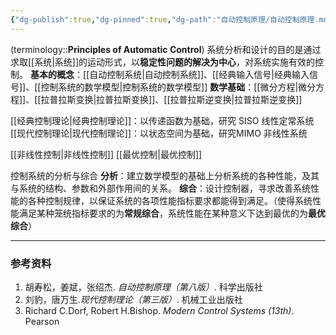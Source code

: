 ```yaml
---
{"dg-publish":true,"dg-pinned":true,"dg-path":"自动控制原理/自动控制原理.md","tags":["Subject","Control"],"Level":0,"permalink":"/自动控制原理/自动控制原理/","pinned":true,"dgPassFrontmatter":true,"noteIcon":"","created":"2024-10-17T01:25:19.888+08:00","updated":"2025-03-03T12:23:26.782+08:00"}
---
```



(terminology::**Principles of Automatic Control**)
系统分析和设计的目的是通过求取[[系统\|系统]]的运动形式，以**稳定性问题的解决为中心**，对系统实施有效的控制。
**基本的概念**：[[自动控制系统\|自动控制系统]]、[[经典输入信号\|经典输入信号]]、[[控制系统的数学模型\|控制系统的数学模型]]
**数学基础**：[[微分方程\|微分方程]]、[[拉普拉斯变换\|拉普拉斯变换]]、[[拉普拉斯逆变换\|拉普拉斯逆变换]]

[[经典控制理论\|经典控制理论]]：以传递函数为基础，研究 SISO 线性定常系统
[[现代控制理论\|现代控制理论]]：以状态空间为基础，研究MIMO 非线性系统

[[非线性控制\|非线性控制]]
[[最优控制\|最优控制]]

控制系统的分析与综合
**分析**：建立数学模型的基础上分析系统的各种性能，及其与系统的结构、参数和外部作用间的关系。
**综合**：设计控制器，寻求改善系统性能的各种控制规律，以保证系统的各项性能指标要求都能得到满足。（使得系统性能满足某种笼统指标要求的为**常规综合**，系统性能在某种意义下达到最优的为**最优综合**）

***
### 参考资料
1. 胡寿松，姜斌，张绍杰. *自动控制原理（第八版）*. 科学出版社
2. 刘豹，唐万生.*现代控制理论（第三版）*. 机械工业出版社 
3. Richard C.Dorf, Robert H.Bishop. *Modern Control Systems (13th)*. Pearson 

